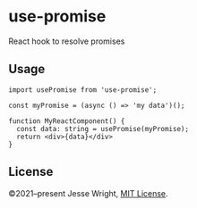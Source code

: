 # use-promise
React hook to resolve promises

## Usage

```tsx
import usePromise from 'use-promise';

const myPromise = (async () => 'my data')();

function MyReactComponent() {
  const data: string = usePromise(myPromise);
  return <div>{data}</div>
}
```

## License
©2021–present Jesse Wright, [MIT License](https://github.com/jeswr/use-promise/blob/master/LICENSE.md).
